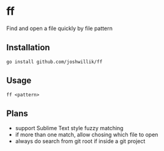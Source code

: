 # ff

Find and open a file quickly by file pattern

## Installation

```
go install github.com/joshwillik/ff
```

## Usage

```
ff <pattern>
```

## Plans

- support Sublime Text style fuzzy matching
- if more than one match, allow chosing which file to open
- always do search from git root if inside a git project
